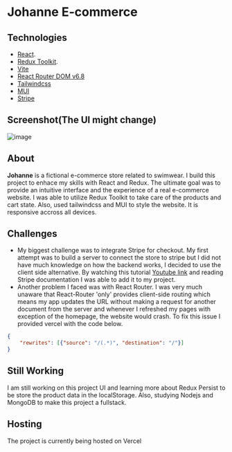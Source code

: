 # Johanne E-commerce

## Technologies

- [React](https://reactjs.org/).
- [Redux Toolkit](https://redux-toolkit.js.org/).
- [Vite](https://vitejs.dev/)
- [React Router DOM v6.8](https://reactrouter.com/en/main)
- [Tailwindcss](https://tailwindcss.com/docs/installation)
- [MUI](https://mui.com/)
- [Stripe](https://stripe.com/)

## Screenshot(The UI might change)
![image](https://user-images.githubusercontent.com/107408196/220383207-40ff6726-d116-40b9-b8c4-7b534d32ddd4.png)

## About

**Johanne** is a fictional e-commerce store related to swimwear.
I build this project to enhace my skills with React and Redux. The ultimate goal was to provide an intuitive interface and the experience of a real e-commerce website. I was able to utilize Redux Toolkit to take care of the products and cart state. Also, used tailwindcss and MUI to style the website. It is responsive accross all devices.

## Challenges

- My biggest challenge was to integrate Stripe for checkout. My first attempt was to build a server to connect the store to stripe but I did not have much knowledge on how the backend works, I decided to use the client side alternative. By watching this tutorial [Youtube link](https://youtu.be/BSN2KcB_h-M) and reading Stripe documentation I was able to add it to my project.
- Another problem I faced was with React Router. I was very much unaware that React-Router 'only' provides client-side routing which means my app updates the URL without making a request for another document from the server and whenever I refreshed my pages with exception of the homepage, the website would crash. To fix this issue I provided vercel with the code below.
  
```json
{
    "rewrites": [{"source": "/(.*)", "destination": "/"}]
}
```

## Still Working

I am still working on this project UI and learning more about Redux Persist to be store the product data in the localStorage. Also, studying Nodejs and MongoDB to make this project a fullstack.

## Hosting

The project is currently being hosted on Vercel



